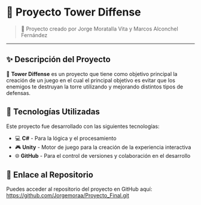 # 📘 Proyecto Tower Diffense

> 🚀 Proyecto creado por Jorge Moratalla Vita y Marcos Alconchel Fernández

---

## ✨ Descripción del Proyecto

🌟 **Tower Diffense** es un proyecto que tiene como objetivo principal la creación de un juego en el cual el principal objetivo es evitar que los enemigos te destruyan la torre
utilizando y mejorando distintos tipos de defensas.

## 🔧 Tecnologías Utilizadas

Este proyecto fue desarrollado con las siguientes tecnologías:

- 💻 **C#** - Para la lógica y el procesamiento
- 🎮 **Unity** - Motor de juego para la creación de la experiencia interactiva
- 🌐 **GitHub** - Para el control de versiones y colaboración en el desarrollo

## 🔗 Enlace al Repositorio

Puedes acceder al repositorio del proyecto en GitHub aquí: https://github.com/Jorgemoraa/Proyecto_Final.git

